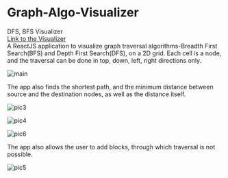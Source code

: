 # Graph-Algo-Visualizer
DFS, BFS Visualizer <br/>
[Link to the Visualizer](https://graph-algo-visualizer-lat.netlify.app/)  
A ReactJS application to visualize graph traversal algorithms-Breadth First Search(BFS) and Depth First Search(DFS), on a 2D grid. Each cell is a node, and the traversal can be done in top, down, left, right directions only.

![main](https://user-images.githubusercontent.com/87132174/156872624-7cac6b32-d820-4374-b1bb-2fda350225ec.jpg)  

The app also finds the shortest path, and the minimum distance between source and the destination nodes, as well as the distance itself.   

![pic3](https://user-images.githubusercontent.com/87132174/156872869-7c05e537-8788-4481-a2fb-264158542017.jpg)  

![pic4](https://user-images.githubusercontent.com/87132174/156873224-cf850bdb-39e8-4bd4-8550-ea712934c6a5.jpg)  

![pic6](https://user-images.githubusercontent.com/87132174/156873268-d515ae55-bf09-436b-94a5-6d175dcc471f.jpg)

The app also allows the user to add blocks, through which traversal is not possible.  

![pic5](https://user-images.githubusercontent.com/87132174/156873200-b0996aba-d116-4470-b790-97606b6e5050.jpg)
